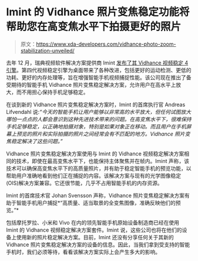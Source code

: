 # Imint 的 Vidhance 照片变焦稳定功能将帮助您在高变焦水平下拍摄更好的照片

> 原文：<https://www.xda-developers.com/vidhance-photo-zoom-stabilization-unveiled/>

去年 12 月，瑞典视频软件解决方案提供商 Imint [发布了其 Vidhance 视频稳定 4 引擎](https://www.xda-developers.com/imint-vidhance-video-stabilization-4-engine/)。第四代视频稳定引擎为桌面带来了各种改进，包括更好的运动检测、更低的功耗、更好的内存处理等，旨在增强智能手机视频捕捉性能。该公司现在推出了备受期待的智能手机 Vidhance 照片变焦稳定解决方案，允许用户在高水平上放大，而不用担心保持手机足够稳定。

在谈到新的 Vidhance 照片变焦稳定解决方案时，Imint 的首席执行官 Andreas Lifvendahl 说:*“今天的智能手机让用户能够以非常高的水平放大，但任何试图放大哪怕一点点的人都会意识到这种先进技术带来的问题。在高变焦水平下，很难保持手机足够稳定，以正确地拍摄对象，特别是如果对象正在移动。而且用户在手机屏幕上预览的照片和实际拍摄的照片之间经常会有不匹配的地方。Vidhance 照片变焦稳定解决了这些问题。”*

Vidhance 照片变焦稳定解决方案使用与 Imint 的 Vidhance 视频稳定解决方案相同的技术，即使在最高变焦水平下，也能保持主体聚焦并在帧内。Imint 声称，该技术可以确保高变焦水平下的高质量照片，并有助于稳定智能手机的预览功能，以帮助用户准确地看到他们正在捕捉的内容。该解决方案与现有的光学图像稳定(OIS)解决方案兼容。它还很节能，几乎不占用智能手机的内存资源。

Imint 的首席技术官 Johan Svensson 声称，Vidhance 照片变焦稳定解决方案有助于智能手机用户捕捉*“高质量、适当取景的全变焦图像，准确反映他们的预览。”*

包括摩托罗拉、小米和 Vivo 在内的领先智能手机原始设备制造商已经在使用 Imint 的 Vidhance 视频稳定解决方案套件。Imint 说，这些公司也将在他们的设备上使用新的照片稳定解决方案。目前，Imint 还没有分享任何关于其新的 Vidhance 照片变焦稳定解决方案的设备的信息。因此，当我们拿到受支持的智能手机时，我们必须等待，看看该解决方案实际上会产生多大的影响。